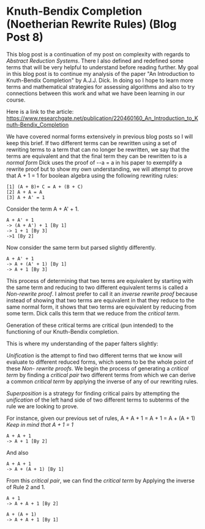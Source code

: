 # Knuth-Bendix Completion (Noetherian Rewrite Rules) (Blog Post 8) 

This blog post is a continuation of my post on complexity with regards to *Abstract Reduction Systems*. There I also defined and redefined some terms that will be 
very helpful to understand before reading further. My goal in this blog post is to continue my analysis of the paper "An Introduction to Knuth-Bendix Completion" by 
A.J.J. Dick. In doing so I hope to learn more terms and mathematical strategies for assessing algorithms and also to try connections between this work and what we 
have been learning in our course. 

Here is a link to the article: 
https://www.researchgate.net/publication/220460160_An_Introduction_to_Knuth-Bendix_Completion

We have covered normal forms extensively in previous blog posts so I will keep this brief. If two different terms can be rewritten using a set of rewriting terms 
to a term that can no longer be rewritten, we say that the terms are equivalent and that the final term they can be rewritten to is a *normal form* Dick uses the 
proof of --a = a in his paper to exemplify a rewrite proof but to show my own understanding, we will attempt to prove that A + 1 = 1 for boolean algebra using the following rewriting rules: 
```
[1] (A + B)+ C = A + (B + C)
[2] A + A = A
[3] A + A' = 1
```

Consider the term A + A' + 1. 
```
A + A' + 1 
-> (A + A') + 1 [By 1]
-> 1 + 1 [By 3]
->1 [By 2]
```
Now consider the same term but parsed slightly differently.
```
A + A' + 1 
-> A + (A' + 1) [By 1]
-> A + 1 [By 3]
```

This process of determining that two terms are equivalent by starting with the same term and reducing to two different equivalent terms is called a *Non-rewrite 
proof*. I almost prefer to call it an *inverse rewrite proof* because instead of showing that two terms are equivalent in that they reduce to the same normal 
form, it shows that two terms are equivalent by reducing from some term. Dick calls this term that we reduce from the *critical term*.

Generation of these critical terms are critical (pun intended) to the functioning of our Knuth-Bendix completion. 

This is where my understanding of the paper falters slightly: 

*Unification* is the attempt to find two different terms that we know will evaluate to different reduced forms, which seems to be the whole point of these *Non-
rewrite proofs*. We begin the process of generating a *critical term* by finding a *critical pair* two different terms from which we can derive a common 
*critical term* by applying the inverse of any of our rewriting rules. 

*Superposition* is a strategy for finding critical pairs by attempting the *unification* of the left hand side of two different terms to subterms of the rule we are looking to prove. 

For instance, given our previous set of rules, A + A + 1 = A + 1 = A + (A + 1) 
*Keep in mind that A + 1 = 1* 
```
A + A + 1
-> A + 1 [By 2] 
```
And also
```
A + A + 1
-> A + (A + 1) [By 1] 
```
From this *critical pair*, we can find the *critical term* by Applying the inverse of Rule 2 and 1. 
```
A + 1 
-> A + A + 1 [By 2]
```
```
A + (A + 1)
-> A + A + 1 [By 1] 
```





